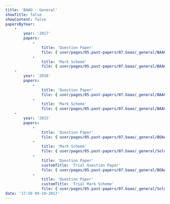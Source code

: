 ```yaml
---
title: 'BAAO - General'
showTitle: false
showContent: false
papersByYear:
    -
        year: '2017'
        papers:
            -
                title: 'Question Paper'
                file: { user/pages/05.past-papers/07.baao/_general/BAAO_2017.pdf: { name: BAAO_2017.pdf, type: application/pdf, size: 3817117, path: user/pages/05.past-papers/07.baao/_general/BAAO_2017.pdf } }
            -
                title: 'Mark Scheme'
                file: { user/pages/05.past-papers/07.baao/_general/BAAO_(Jan_2017)_MS.pdf: { name: BAAO_(Jan_2017)_MS.pdf, type: application/pdf, size: 662959, path: user/pages/05.past-papers/07.baao/_general/BAAO_(Jan_2017)_MS.pdf } }
    -
        year: '2016'
        papers:
            -
                title: 'Question Paper'
                file: { user/pages/05.past-papers/07.baao/_general/BAAO_2016.pdf: { name: BAAO_2016.pdf, type: application/pdf, size: 2795355, path: user/pages/05.past-papers/07.baao/_general/BAAO_2016.pdf } }
            -
                title: 'Mark Scheme'
                file: { user/pages/05.past-papers/07.baao/_general/BAAO_(Jan_2016)_MS_(Q1-3_only).pdf: { name: BAAO_(Jan_2016)_MS_(Q1-3_only).pdf, type: application/pdf, size: 956341, path: user/pages/05.past-papers/07.baao/_general/BAAO_(Jan_2016)_MS_(Q1-3_only).pdf } }
    -
        year: '2015'
        papers:
            -
                title: 'Question Paper'
                file: { user/pages/05.past-papers/07.baao/_general/BOAA_April_Competition_paper_April_2015.pdf: { name: BOAA_April_Competition_paper_April_2015.pdf, type: application/pdf, size: 688721, path: user/pages/05.past-papers/07.baao/_general/BOAA_April_Competition_paper_April_2015.pdf } }
            -
                title: 'Mark Scheme'
                file: { user/pages/05.past-papers/07.baao/_general/Solutions_for_the_BOAA_competition_paper_April_2015_revised.pdf: { name: Solutions_for_the_BOAA_competition_paper_April_2015_revised.pdf, type: application/pdf, size: 93572, path: user/pages/05.past-papers/07.baao/_general/Solutions_for_the_BOAA_competition_paper_April_2015_revised.pdf } }
            -
                title: 'Question Paper'
                customTitle: 'Trial Question Paper'
                file: { user/pages/05.past-papers/07.baao/_general/BOAA_Trial_Paper_March_2015.pdf: { name: BOAA_Trial_Paper_March_2015.pdf, type: application/pdf, size: 1197844, path: user/pages/05.past-papers/07.baao/_general/BOAA_Trial_Paper_March_2015.pdf } }
            -
                title: 'Question Paper'
                customTitle: 'Trial Mark Scheme'
                file: { user/pages/05.past-papers/07.baao/_general/Solutions_for_the_BOAA_trial_paper_March_2015.pdf: { name: Solutions_for_the_BOAA_trial_paper_March_2015.pdf, type: application/pdf, size: 171631, path: user/pages/05.past-papers/07.baao/_general/Solutions_for_the_BOAA_trial_paper_March_2015.pdf } }
date: '17:50 09-10-2017'
---
```


